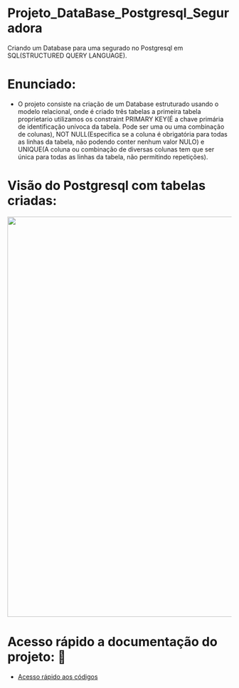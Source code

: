 # Projeto_DataBase_Postgresql_Seguradora

Criando um Database para uma segurado no Postgresql em SQL(STRUCTURED QUERY LANGUAGE).

# Enunciado:

- O projeto consiste na criação de um Database estruturado usando o modelo relacional, onde é criado três tabelas a primeira tabela proprietario utilizamos os constraint PRIMARY KEY(É a chave primária de identificação unívoca da tabela. Pode ser uma ou uma combinação de colunas), NOT NULL(Especifica se a coluna é obrigatória para todas as linhas da tabela, não podendo conter nenhum valor NULO) e UNIQUE(A coluna ou combinação de diversas colunas tem que ser única para todas as linhas da tabela, não permitindo repetições).

# Visão do Postgresql com tabelas criadas:

<div align="center">
<img src="https://user-images.githubusercontent.com/97195240/233067923-678c6e86-4c58-4008-9b2d-4ee9fac3a59e.png" width="900px" />
</div>

# Acesso rápido a documentação do projeto: :construction:
  
  - [Acesso rápido aos códigos](https://github.com/faustinothiagos/Banco_de_Dados_Postgresql/tree/main/Code)
